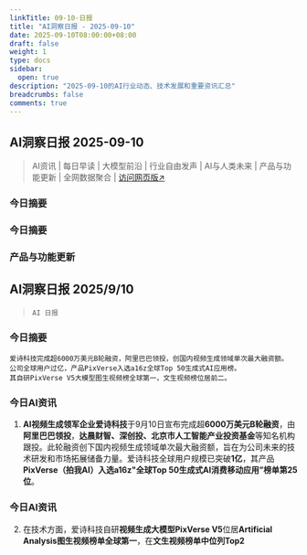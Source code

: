```yaml
---
linkTitle: 09-10-日报
title: "AI洞察日报 - 2025-09-10"
date: 2025-09-10T08:00:00+08:00
draft: false
weight: 1
type: docs
sidebar:
  open: true
description: "2025-09-10的AI行业动态、技术发展和重要资讯汇总"
breadcrumbs: false
comments: true
---
```


## AI洞察日报 2025-09-10

> AI资讯 | 每日早读 | 大模型前沿 | 行业自由发声 | AI与人类未来 | 产品与功能更新 | 全网数据聚合 | [访问网页版↗️](https://april8000.github.io/Hextra-AI-Insight-Daily/)

### 今日摘要

### **今日摘要**

### 产品与功能更新


## AI洞察日报 2025/9/10
>  `AI 日报` 
### **今日摘要**
```
爱诗科技完成超6000万美元B轮融资，阿里巴巴领投，创国内视频生成领域单次最大融资额。
公司全球用户过亿，产品PixVerse入选a16z全球Top 50生成式AI应用榜。
其自研PixVerse V5大模型图生视频榜全球第一，文生视频榜位居前二。
```
### **今日AI资讯**

1.  **AI视频生成领军企业爱诗科技**于9月10日宣布完成超**6000万美元B轮融资**，由**阿里巴巴领投**，**达晨财智、深创投、北京市人工智能产业投资基金**等知名机构跟投。此轮融资创下国内视频生成领域单次最大融资额，旨在为公司未来的技术研发和市场拓展储备力量。爱诗科技全球用户规模已突破**1亿**，其产品**PixVerse（拍我AI）**入选**a16z"全球Top 50生成式AI消费移动应用”榜单第25位**。

### 今日AI资讯

2.  在技术方面，爱诗科技自研**视频生成大模型PixVerse V5**位居**Artificial Analysis图生视频榜单全球第一**，在**文生视频榜单中位列Top2**


